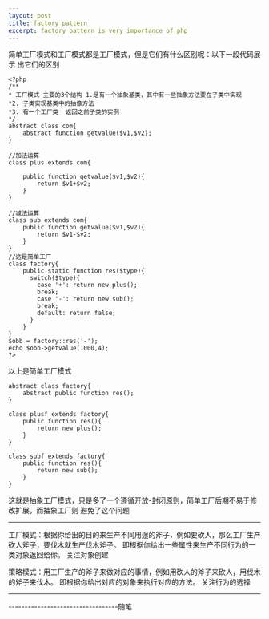 ```yaml
---
layout: post
title: factory pattern
excerpt: factory pattern is very importance of php
---
```


简单工厂模式和工厂模式都是工厂模式，但是它们有什么区别呢：以下一段代码展示
出它们的区别


```
<?php
/**
* 工厂模式 主要的3个结构 1.是有一个抽象基类，其中有一些抽象方法要在子类中实现
*2. 子类实现基类中的抽像方法
*3. 有一个工厂类  返回之前子类的实例
*/
abstract class com{
	abstract function getvalue($v1,$v2);
}

//加法运算
class plus extends com{

	public function getvalue($v1,$v2){
		return $v1+$v2;
	}
}

//减法运算
class sub extends com{
	public function getvalue($v1,$v2){
		return $v1-$v2;
	}
}
//这是简单工厂
class factory{
	public static function res($type){
	  switch($type){
		case '+': return new plus();
		break;
		case '-': return new sub();
		break;
		default: return false;
	  }
	}
}
$obb = factory::res('-');
echo $obb->getvalue(1000,4);
?>

```

以上是简单工厂模式

```
abstract class factory{
	abstract public function res();
}

class plusf extends factory{
	public function res(){
		return new plus();
	}
}

class subf extends factory{
	public function res(){
		return new sub();
	}
}

```
这就是抽象工厂模式，只是多了一个遵循开放-封闭原则，简单工厂后期不易于修改扩展，而抽象工厂则
避免了这个问题

---

工厂模式：根据你给出的目的来生产不同用途的斧子，例如要砍人，那么工厂生产砍人斧子，要伐木就生产伐木斧子。
即根据你给出一些属性来生产不同行为的一类对象返回给你。
关注对象创建


策略模式：用工厂生产的斧子来做对应的事情，例如用砍人的斧子来砍人，用伐木的斧子来伐木。
即根据你给出对应的对象来执行对应的方法。
关注行为的选择

---

----------------------------------随笔
